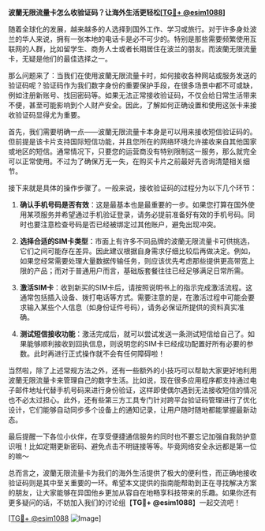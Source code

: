 **波蘭无限流量卡怎么收验证码？让海外生活更轻松[[TG💪+ @esim1088](https://t.me/s/esim1088)]**

随着全球化的发展，越来越多的人选择到国外工作、学习或旅行。对于许多身处波兰的华人来说，拥有一张本地的电话卡是必不可少的。特别是那些需要频繁使用互联网的人群，比如留学生、商务人士或者长期居住在波兰的朋友。而波蘭无限流量卡，无疑是他们的最佳选择之一。

那么问题来了：当我们在使用波蘭无限流量卡时，如何接收各种网站或服务发送的验证码呢？验证码作为我们数字身份的重要保护手段，在很多场景中都不可或缺，例如注册新账号、找回密码等。如果无法正常接收验证码，不仅会给日常生活带来不便，甚至可能影响到个人财产安全。因此，了解如何正确设置和使用这张卡来接收验证码显得尤为重要。

首先，我们需要明确一点——波蘭无限流量卡本身是可以用来接收短信验证码的。但前提是该卡片支持国际短信功能，并且您所在的网络环境允许接收来自其他国家或地区的短信。通常情况下，只要您的运营商没有特别限制这一服务，那么就完全可以正常使用。不过为了确保万无一失，在购买卡片之前最好先咨询清楚相关细节。

接下来就是具体的操作步骤了。一般来说，接收验证码的过程分为以下几个环节：

1. **确认手机号码是否有效**：这是最基本也是最重要的一步。如果您打算在国外使用某项服务并希望通过手机验证登录，请务必提前准备好有效的手机号码。同时也要注意检查号码是否已经被绑定过其他账户，避免出现冲突。

2. **选择合适的SIM卡类型**：市面上有许多不同品牌的波蘭无限流量卡可供挑选，它们之间可能存在差异。因此建议根据自身需求仔细比较后再做决定。例如，如果您经常需要处理大量数据传输任务，则应该优先考虑那些提供更高带宽上限的产品；而对于普通用户而言，基础版套餐往往已经足够满足日常所需。

3. **激活SIM卡**：收到新买的SIM卡后，请按照说明书上的指示完成激活流程。这通常包括插入设备、拨打电话等方式。需要注意的是，在激活过程中可能会要求输入某些个人信息（如身份证件号码），请务必保证所提供的资料真实准确。

4. **测试短信接收功能**：激活完成后，就可以尝试发送一条测试短信给自己了。如果能够顺利接收到回执信息，则说明您的SIM卡已经成功配置好所有必要的参数。此时再进行正式操作就不会有任何障碍啦！

当然啦，除了上述常规方法之外，还有一些额外的小技巧可以帮助大家更好地利用波蘭无限流量卡来管理自己的数字生活。比如说，现在很多应用程序都支持通过电子邮件地址代替手机号码来进行身份验证，这样即使偶尔遇到无法接收短信的情况也不必太过担心。此外，还有些第三方工具专门针对跨平台验证码管理进行了优化设计，它们能够自动同步多个设备上的通知记录，让用户随时随地都能掌握最新动态。

最后提醒一下各位小伙伴，在享受便捷通信服务的同时也不要忘记加强自我防护意识哦！比如定期更新密码、避免点击不明链接等等。毕竟网络安全永远都是第一位的嘛～

总而言之，波蘭无限流量卡为我们的海外生活提供了极大的便利性，而正确地接收验证码则是其中至关重要的一环。希望本文提供的指南能帮助到正在寻找解决方案的朋友，让大家能够在异国他乡更加从容自在地畅享科技带来的乐趣。如果你还有更多疑问的话，不妨加入我们的讨论组【**TG💪+ @esim1088**】一起交流吧！

[[TG💪+ @esim1088](https://t.me/s/esim1088) ![Image](https://i.postimg.cc/4NQfJmqS/Snipaste-2025-05-13-00-14-12.png)]
